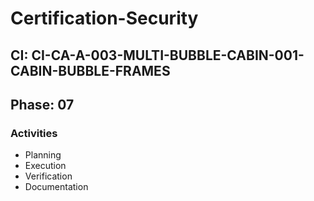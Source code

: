# Certification-Security

## CI: CI-CA-A-003-MULTI-BUBBLE-CABIN-001-CABIN-BUBBLE-FRAMES
## Phase: 07

### Activities
- Planning
- Execution
- Verification
- Documentation
